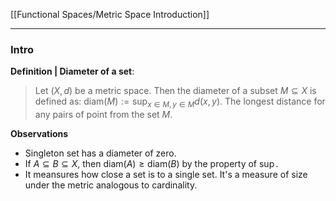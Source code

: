 [[Functional Spaces/Metric Space Introduction]]

---
### **Intro**

**Definition | Diameter of a set**: 
> Let $(X, d)$ be a metric space. Then the diameter of a subset $M\subseteq X$ is defined as: $\text{diam}(M):= \sup_{x\in M, y\in M}d(x, y)$. The longest distance for any pairs of point from the set $M$. 

**Observations**

- Singleton set has a diameter of zero. 
- If $A \subseteq B \subseteq X$, then $\text{diam}(A)\ge \text{diam}(B)$ by the property of $\sup$. 
- It meansures how close a set is to a single set. It's a measure of size under the metric analogous to cardinality. 


